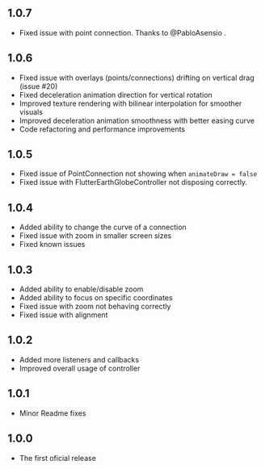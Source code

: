 ## 1.0.7

- Fixed issue with point connection. Thanks to @PabloAsensio .

## 1.0.6

- Fixed issue with overlays (points/connections) drifting on vertical drag (issue #20)
- Fixed deceleration animation direction for vertical rotation
- Improved texture rendering with bilinear interpolation for smoother visuals
- Improved deceleration animation smoothness with better easing curve
- Code refactoring and performance improvements

## 1.0.5

- Fixed issue of PointConnection not showing when `animateDraw = false`
- Fixed issue with FlutterEarthGlobeController not disposing correctly.

## 1.0.4

- Added ability to change the curve of a connection
- Fixed issue with zoom in smaller screen sizes
- Fixed known issues

## 1.0.3

- Added ability to enable/disable zoom
- Added ability to focus on specific coordinates
- Fixed issue with zoom not behaving correctly
- Fixed issue with alignment

## 1.0.2

- Added more listeners and callbacks
- Improved overall usage of controller
  
## 1.0.1

- Minor Readme fixes

## 1.0.0

- The first oficial release
